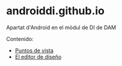 # androiddi.github.io
Apartat d'Android en el mòdul de DI de DAM

Contenido:
* [Puntos de vista](#puntos)
* [El editor de diseño](#editor)

